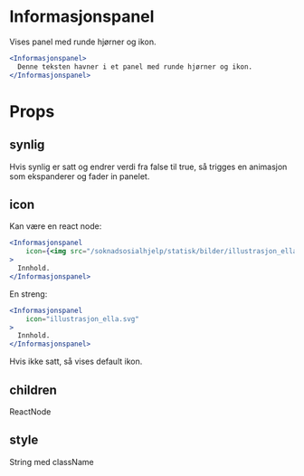 # Informasjonspanel

Vises panel med runde hjørner og ikon.

```jsx harmony
<Informasjonspanel>
  Denne teksten havner i et panel med runde hjørner og ikon.
</Informasjonspanel>
```

# Props

## synlig

Hvis synlig er satt og endrer verdi fra false til true, 
så trigges en animasjon som ekspanderer og fader in panelet.

## icon

Kan være en react node:
```jsx harmony
<Informasjonspanel
    icon={<img src="/soknadsosialhjelp/statisk/bilder/illustrasjon_ella.svg"/>}
>
  Innhold.
</Informasjonspanel>
```
En streng:
```jsx harmony
<Informasjonspanel
    icon="illustrasjon_ella.svg"
>
  Innhold.
</Informasjonspanel>
```

Hvis ikke satt, så vises default ikon.

## children

ReactNode

## style

String med className
